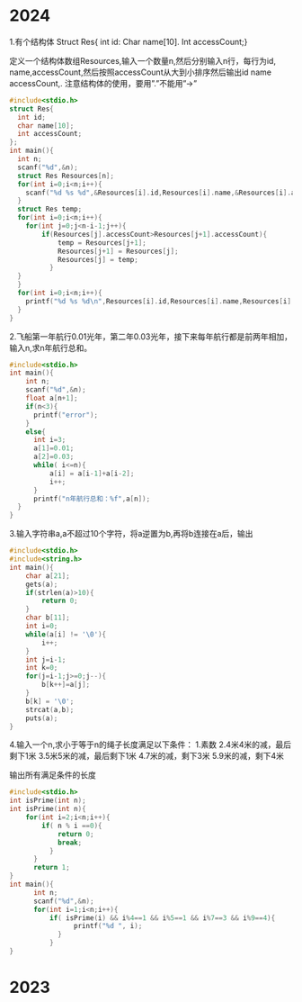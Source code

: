 # 2024
1.有个结构体
Struct Res{
int id:
Char name[10].
Int accessCount;}

定义一个结构体数组Resources,输入一个数量n,然后分别输入n行，每行为id,
name,accessCount,然后按照accessCount从大到小排序然后输出id name accessCount,.
注意结构体的使用，要用”.”不能用”->”

```C
#include<stdio.h>
struct Res{
  int id;
  char name[10];
  int accessCount;
};
int main(){
  int n;
  scanf("%d",&n);
  struct Res Resources[n];
  for(int i=0;i<n;i++){
    scanf("%d %s %d",&Resources[i].id,Resources[i].name,&Resources[i].accessCount);
  }
  struct Res temp;
  for(int i=0;i<n;i++){
    for(int j=0;j<n-i-1;j++){
        if(Resources[j].accessCount>Resources[j+1].accessCount){
            temp = Resources[j+1];
            Resources[j+1] = Resources[j];
            Resources[j] = temp;
          }
  }
  }
  for(int i=0;i<n;i++){
    printf("%d %s %d\n",Resources[i].id,Resources[i].name,Resources[i].accessCount);
  }
}
```
2.飞船第一年航行0.01光年，第二年0.03光年，接下来每年航行都是前两年相加，
输入n,求n年航行总和。
```C
#include<stdio.h>
int main(){
    int n;
    scanf("%d",&n);
    float a[n+1];
    if(n<3){
      printf("error");
    }
    else{
      int i=3;
      a[1]=0.01;
      a[2]=0.03;
      while( i<=n){
          a[i] = a[i-1]+a[i-2];
          i++;
      }
      printf("n年航行总和：%f",a[n]);
  }
}
```
3.输入字符串a,a不超过10个字符，将a逆置为b,再将b连接在a后，输出
```C
#include<stdio.h>
#include<string.h>
int main(){
    char a[21];
    gets(a);
    if(strlen(a)>10){
        return 0;
    }
    char b[11];
    int i=0;
    while(a[i] != '\0'){
        i++;
    }
    int j=i-1;
    int k=0;
    for(j=i-1;j>=0;j--){
        b[k++]=a[j];
    }
    b[k] = '\0';
    strcat(a,b);
    puts(a);
}
```
4.输入一个n,求小于等于n的绳子长度满足以下条件：
1.素数
2.4米4米的减，最后剩下1米
3.5米5米的减，最后剩下1米
4.7米的减，剩下3米
5.9米的减，剩下4米

输出所有满足条件的长度
```C
#include<stdio.h>
int isPrime(int n);
int isPrime(int n){
    for(int i=2;i<n;i++){
        if( n % i ==0){
            return 0;
            break;
          }
      }
      return 1;
}
int main(){
      int n;
      scanf("%d",&n);
      for(int i=1;i<n;i++){
          if( isPrime(i) && i%4==1 && i%5==1 && i%7==3 && i%9==4){
                printf("%d ", i);
            }
          }
}
```
# 2023

      
